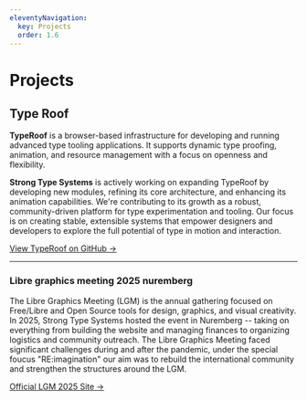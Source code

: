 ```yaml
---
eleventyNavigation:
  key: Projects
  order: 1.6
---
```

# Projects

##   Type Roof
**TypeRoof** is a browser-based infrastructure for developing and running advanced type tooling applications. It supports dynamic type proofing, animation, and resource management with a focus on openness and flexibility.

**Strong Type Systems** is actively working on expanding TypeRoof by developing new modules, refining its core architecture, and enhancing its animation capabilities. We're contributing to its growth as a robust, community-driven platform for type experimentation and tooling. Our focus is on creating stable, extensible systems that empower designers and developers to explore the full potential of type in motion and interaction.

[View TypeRoof on GitHub →](https://github.com/FontBureau/TypeRoof)

---

###  Libre graphics meeting 2025 nuremberg

The Libre Graphics Meeting (LGM) is the annual gathering focused on Free/Libre and Open Source tools for design, graphics, and visual creativity. In 2025, Strong Type Systems hosted the event in Nuremberg -- taking on everything from building the website and managing finances to organizing logistics and community outreach. The Libre Graphics Meeting faced significant challenges during and after the pandemic, under the special foucus "RE:imagination" our aim was to rebuild the international community and strengthen the structures around the LGM.

[Official LGM 2025 Site →](https://libregraphicsmeeting.org/2025)

